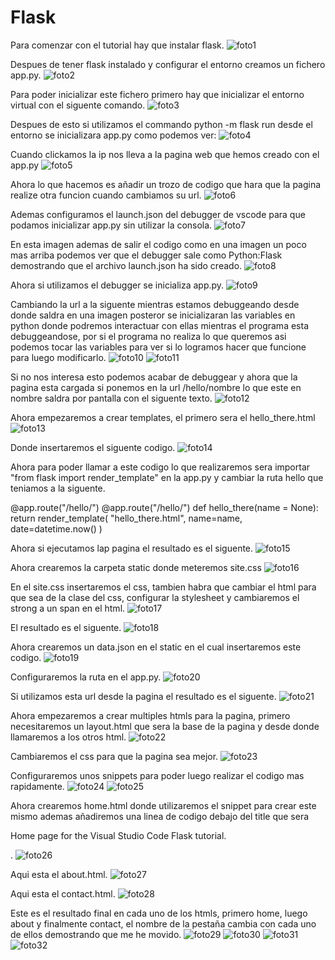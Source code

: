 # Flask

Para comenzar con el tutorial hay que instalar flask. 
![foto1](/FotosFlask/Foto1.jpg)

Despues de tener flask instalado y configurar el entorno creamos un fichero app.py.
![foto2](/FotosFlask/Foto2.jpg)

Para poder inicializar este fichero primero hay que inicializar el entorno virtual con el siguente comando.
![foto3](/FotosFlask/Foto3.jpg)

Despues de esto si utilizamos el commando python -m flask run desde el entorno se inicializara app.py como podemos ver:
![foto4](/FotosFlask/Foto4.jpg)

Cuando clickamos la ip nos lleva a la pagina web que hemos creado con el app.py
![foto5](/FotosFlask/Foto5.jpg)

Ahora lo que hacemos es añadir un trozo de codigo que hara que la pagina realize otra funcion cuando cambiamos su url.
![foto6](/FotosFlask/Foto6.jpg)

Ademas configuramos el launch.json del debugger de vscode para que podamos inicializar app.py sin utilizar la consola.
![foto7](/FotosFlask/Foto7.jpg)

En esta imagen ademas de salir el codigo como en una imagen un poco mas arriba podemos ver que el debugger sale como Python:Flask demostrando que el archivo launch.json ha sido creado.
![foto8](/FotosFlask/Foto8.jpg)

Ahora si utilizamos el debugger se inicializa app.py.
![foto9](/FotosFlask/Foto9.jpg)

Cambiando la url a la siguente mientras estamos debuggeando desde donde saldra en una imagen posteror se inicializaran las variables en python donde podremos interactuar con ellas mientras el programa esta debuggeandose, por si el programa no realiza lo que queremos asi podemos tocar las variables para ver si lo logramos hacer que funcione para luego modificarlo.
![foto10](/FotosFlask/Foto10.jpg)
![foto11](/FotosFlask/Foto11.jpg)

Si no nos interesa esto podemos acabar de debuggear y ahora que la pagina esta cargada si ponemos en la url /hello/nombre lo que este en nombre saldra por pantalla con el siguente texto.
![foto12](/FotosFlask/Foto12.jpg)

Ahora empezaremos a crear templates, el primero sera el hello_there.html
![foto13](/FotosFlask/Foto13.jpg)

Donde insertaremos el siguente codigo.
![foto14](/FotosFlask/Foto14.jpg)

Ahora para poder llamar a este codigo lo que realizaremos sera importar "from flask import render_template" en la app.py y cambiar la ruta hello que teniamos a la siguente.

@app.route("/hello/")
@app.route("/hello/<name>")
def hello_there(name = None):
    return render_template(
        "hello_there.html",
        name=name,
        date=datetime.now()
    )

Ahora si ejecutamos lap pagina el resultado es el siguente.
![foto15](/FotosFlask/Foto15.jpg)

Ahora crearemos la carpeta static donde meteremos site.css
![foto16](/FotosFlask/Foto16.jpg)

En el site.css insertaremos el css, tambien habra que cambiar el html para que sea de la clase del css, configurar la stylesheet y cambiaremos el strong a un span en el html.
![foto17](/FotosFlask/Foto17.jpg)

El resultado es el siguente.
![foto18](/FotosFlask/Foto18.jpg)

Ahora crearemos un data.json en el static en el cual insertaremos este codigo.
![foto19](/FotosFlask/Foto19.jpg)

Configuraremos la ruta en el app.py.
![foto20](/FotosFlask/Foto20.jpg)

Si utilizamos esta url desde la pagina el resultado es el siguente.
![foto21](/FotosFlask/Foto21.jpg)

Ahora empezaremos a crear multiples htmls para la pagina, primero necesitaremos un layout.html que sera la base de la pagina y desde donde llamaremos a los otros html.
![foto22](/FotosFlask/Foto22.jpg)

Cambiaremos el css para que la pagina sea mejor.
![foto23](/FotosFlask/Foto23.jpg)

Configuraremos unos snippets para poder luego realizar el codigo mas rapidamente.
![foto24](/FotosFlask/Foto24.jpg)
![foto25](/FotosFlask/Foto25.jpg)

Ahora crearemos home.html donde utilizaremos el snippet para crear este mismo ademas añadiremos una linea de codigo debajo del title que sera <p>Home page for the Visual Studio Code Flask tutorial.</p>.
![foto26](/FotosFlask/Foto26.jpg)

Aqui esta el about.html.
![foto27](/FotosFlask/Foto27.jpg)

Aqui esta el contact.html. 
![foto28](/FotosFlask/Foto28.jpg)

Este es el resultado final en cada uno de los htmls, primero home, luego about y finalmente contact, el nombre de la pestaña cambia con cada uno de ellos demostrando que me he movido.
![foto29](/FotosFlask/Foto29.jpg)
![foto30](/FotosFlask/Foto30.jpg)
![foto31](/FotosFlask/Foto31.jpg)
![foto32](/FotosFlask/Foto32.png)
